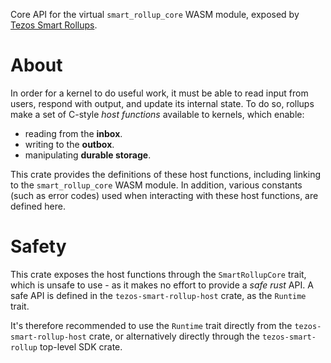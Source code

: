 Core API for the virtual `smart_rollup_core` WASM module, exposed by
[Tezos Smart Rollups](https://tezos.gitlab.io/alpha/smart_rollups.html).

# About

In order for a kernel to do useful work, it must be able to read input from users, respond with output, and update
its internal state. To do so, rollups make a set of C-style *host functions* available to kernels, which enable:

- reading from the **inbox**.
- writing to the **outbox**.
- manipulating **durable storage**.

This crate provides the definitions of these host functions, including linking to the `smart_rollup_core` WASM module.
In addition, various constants (such as error codes) used when interacting with these host functions, are defined here.

# Safety

This crate exposes the host functions through the `SmartRollupCore` trait, which is unsafe to use - as it makes no effort
to provide a *safe rust* API. A safe API is defined in the `tezos-smart-rollup-host` crate, as the `Runtime` trait.

It's therefore recommended to use the `Runtime` trait directly from the `tezos-smart-rollup-host` crate, or
alternatively directly through the `tezos-smart-rollup` top-level SDK crate.

